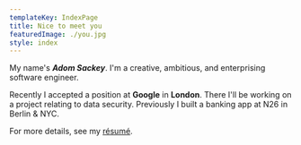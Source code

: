 ```yaml
---
templateKey: IndexPage
title: Nice to meet you
featuredImage: ./you.jpg
style: index
---
```


My name's **_Adom Sackey_**. I'm a creative, ambitious, and enterprising software engineer.

Recently I accepted a position at **Google** in **London**. There I'll be working on a project relating to data security. Previously I built a banking app at N26 in Berlin & NYC.

<span class="secondary-text">

For more details, see my [ré­sumé](/about/cv).

</span>
